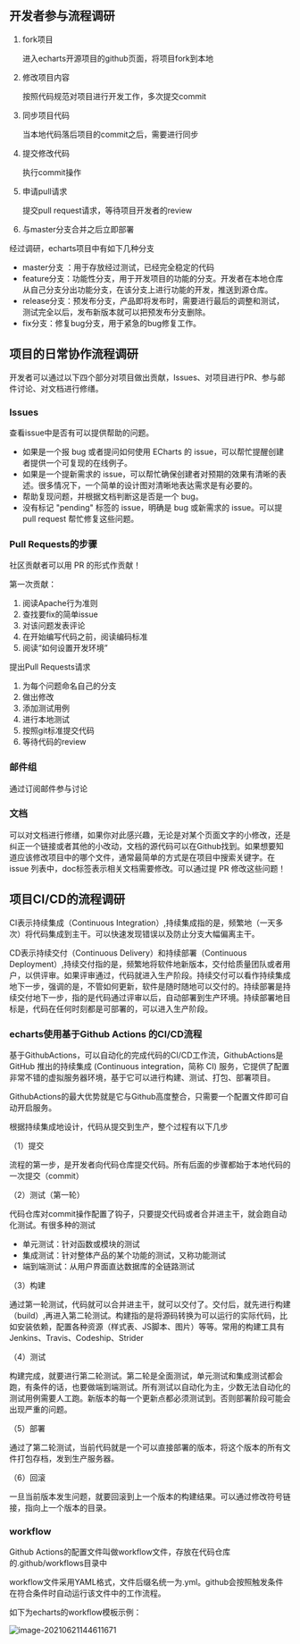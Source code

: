 ## 开发者参与流程调研

1. fork项目

   进入echarts开源项目的github页面，将项目fork到本地

2. 修改项目内容

   按照代码规范对项目进行开发工作，多次提交commit

3. 同步项目代码

   当本地代码落后项目的commit之后，需要进行同步

4. 提交修改代码

   执行commit操作

5. 申请pull请求

   提交pull request请求，等待项目开发者的review
   
6. 与master分支合并之后立即部署

经过调研，echarts项目中有如下几种分支

- master分支 ：用于存放经过测试，已经完全稳定的代码
- feature分支：功能性分支，用于开发项目的功能的分支。开发者在本地仓库从自己分支分出功能分支，在该分支上进行功能的开发，推送到源仓库。
- release分支：预发布分支，产品即将发布时，需要进行最后的调整和测试，测试完全以后，发布新版本就可以把预发布分支删除。
- fix分支：修复bug分支，用于紧急的bug修复工作。

## 项目的日常协作流程调研 

开发者可以通过以下四个部分对项目做出贡献，Issues、对项目进行PR、参与邮件讨论、对文档进行修缮。

### Issues

查看issue中是否有可以提供帮助的问题。

- 如果是一个报 bug 或者提问如何使用 ECharts 的 issue，可以帮忙提醒创建者提供一个可复现的在线例子。
- 如果是一个提新需求的 issue，可以帮忙确保创建者对预期的效果有清晰的表述。很多情况下，一个简单的设计图对清晰地表达需求是有必要的。
- 帮助复现问题，并根据文档判断这是否是一个 bug。
- 没有标记 "pending" 标签的 issue，明确是 bug 或新需求的 issue。可以提 pull request 帮忙修复这些问题。

### Pull Requests的步骤

社区贡献者可以用 PR 的形式作贡献！

第一次贡献：

1. 阅读Apache行为准则
2. 查找要fix的简单issue
3. 对该问题发表评论
4. 在开始编写代码之前，阅读编码标准
5. 阅读“如何设置开发环境”

提出Pull Requests请求

1.  为每个问题命名自己的分支
2. 做出修改
3. 添加测试用例
4. 进行本地测试
5. 按照git标准提交代码
6. 等待代码的review

### 邮件组

通过订阅邮件参与讨论

### 文档

可以对文档进行修缮，如果你对此感兴趣，无论是对某个页面文字的小修改，还是纠正一个链接或者其他的小改动，文档的源代码可以在Github找到。如果想要知道应该修改项目中的哪个文件，通常最简单的方式是在项目中搜索关键字。在 issue 列表中，doc标签表示相关文档需要修改。可以通过提 PR 修改这些问题！

## 项目CI/CD的流程调研

CI表示持续集成（Continuous Integration）,持续集成指的是，频繁地（一天多次）将代码集成到主干。可以快速发现错误以及防止分支大幅偏离主干。

CD表示持续交付（Continuous Delivery）和持续部署（Continuous Deployment）,持续交付指的是，频繁地将软件地新版本，交付给质量团队或者用户，以供评审。如果评审通过，代码就进入生产阶段。持续交付可以看作持续集成地下一步，强调的是，不管如何更新，软件是随时随地可以交付的。持续部署是持续交付地下一步，指的是代码通过评审以后，自动部署到生产环境。持续部署地目标是，代码在任何时刻都是可部署的，可以进入生产阶段。

### echarts使用基于Github Actions 的CI/CD流程

基于GithubActions，可以自动化的完成代码的CI/CD工作流，GithubActions是 GitHub 推出的持续集成 (Con­tin­u­ous in­te­gra­tion，简称 CI) 服务，它提供了配置非常不错的虚拟服务器环境，基于它可以进行构建、测试、打包、部署项目。

GithubActions的最大优势就是它与Github高度整合，只需要一个配置文件即可自动开启服务。

根据持续集成地设计，代码从提交到生产，整个过程有以下几步

（1）提交

流程的第一步，是开发者向代码仓库提交代码。所有后面的步骤都始于本地代码的一次提交（commit）

（2）测试（第一轮）

代码仓库对commit操作配置了钩子，只要提交代码或者合并进主干，就会跑自动化测试。有很多种的测试

- 单元测试：针对函数或模块的测试
- 集成测试：针对整体产品的某个功能的测试，又称功能测试
- 端到端测试：从用户界面直达数据库的全链路测试

（3）构建

通过第一轮测试，代码就可以合并进主干，就可以交付了。交付后，就先进行构建（build）,再进入第二轮测试。构建指的是将源码转换为可以运行的实际代码，比如安装依赖，配置各种资源（样式表、JS脚本、图片）等等。常用的构建工具有Jenkins、Travis、Codeship、Strider

（4）测试

构建完成，就要进行第二轮测试。第二轮是全面测试，单元测试和集成测试都会跑，有条件的话，也要做端到端测试。所有测试以自动化为主，少数无法自动化的测试用例需要人工跑。新版本的每一个更新点都必须测试到。否则部署阶段可能会出现严重的问题。

（5）部署

通过了第二轮测试，当前代码就是一个可以直接部署的版本，将这个版本的所有文件打包存档，发到生产服务器。

（6）回滚

一旦当前版本发生问题，就要回滚到上一个版本的构建结果。可以通过修改符号链接，指向上一个版本的目录。

### workflow

Github Actions的配置文件叫做workflow文件，存放在代码仓库的.github/workflows目录中

workflow文件采用YAML格式，文件后缀名统一为.yml。github会按照触发条件在符合条件时自动运行该文件中的工作流程。

如下为echarts的workflow模板示例：

![image-20210621144611671](C:\Users\rain\AppData\Roaming\Typora\typora-user-images\image-20210621144611671.png)


